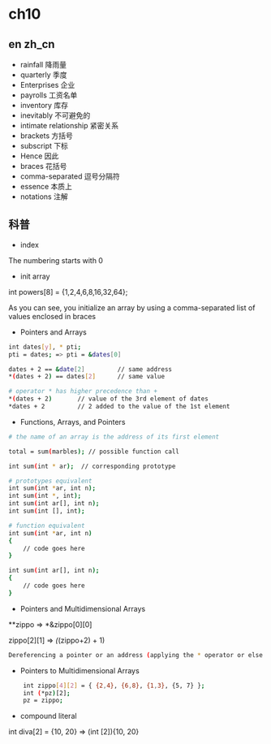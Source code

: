 # ch10

## en zh_cn

- rainfall 降雨量
- quarterly 季度
- Enterprises 企业
- payrolls 工资名单
- inventory 库存
- inevitably 不可避免的
- intimate relationship 紧密关系
- brackets 方括号
- subscript 下标
- Hence 因此
- braces 花括号
- comma-separated 逗号分隔符
- essence 本质上
- notations 注解

## 科普

- index

The numbering starts with 0

- init array

int powers[8] = {1,2,4,6,8,16,32,64};

As you can see, you initialize an array by using a comma-separated list of values enclosed in braces

- Pointers and Arrays

```bash
int dates[y], * pti;
pti = dates; => pti = &dates[0]

dates + 2 == &date[2]         // same address
*(dates + 2) == dates[2]      // same value

# operator * has higher precedence than +
*(dates + 2)       // value of the 3rd element of dates
*dates + 2         // 2 added to the value of the 1st element

```

- Functions, Arrays, and Pointers

```bash
# the name of an array is the address of its first element

total = sum(marbles); // possible function call

int sum(int * ar);  // corresponding prototype

# prototypes equivalent
int sum(int *ar, int n);
int sum(int *, int);
int sum(int ar[], int n);
int sum(int [], int);

# function equivalent
int sum(int *ar, int n)
{
    // code goes here
}

int sum(int ar[], int n);
{
    // code goes here
}

```

- Pointers and Multidimensional Arrays

**zippo => *&zippo[0][0]

zippo[2][1] => *(*(zippo+2) + 1)

```bash
Dereferencing a pointer or an address (applying the * operator or else the [] operator with an index) yields the value represented by the referred-to object. Because zippo[0] is the address of its first element, (zippo[0][0]), *(zippo[0]) represents the value stored in zippo[0][0], an int value. Similarly, *zippo represents the value of its first element, zippo[0], but zippo[0] itself is the address of an int. It’s the address &zippo[0][0], so *zippo is &zippo[0][0]. Applying the dereferencing operator to both expressions implies that **zippo equals *&zippo[0][0], which reduces to zippo[0][0], an int. In short, zippo is the address of an address and must be dereferenced twice to get an ordinary value. An address of an address or a pointer of a pointer is an example of double indirection.
```

- Pointers to Multidimensional Arrays

```bash
    int zippo[4][2] = { {2,4}, {6,8}, {1,3}, {5, 7} };
    int (*pz)[2];
    pz = zippo;

```

- compound literal

int diva[2] = {10, 20}  => (int [2]){10, 20}
